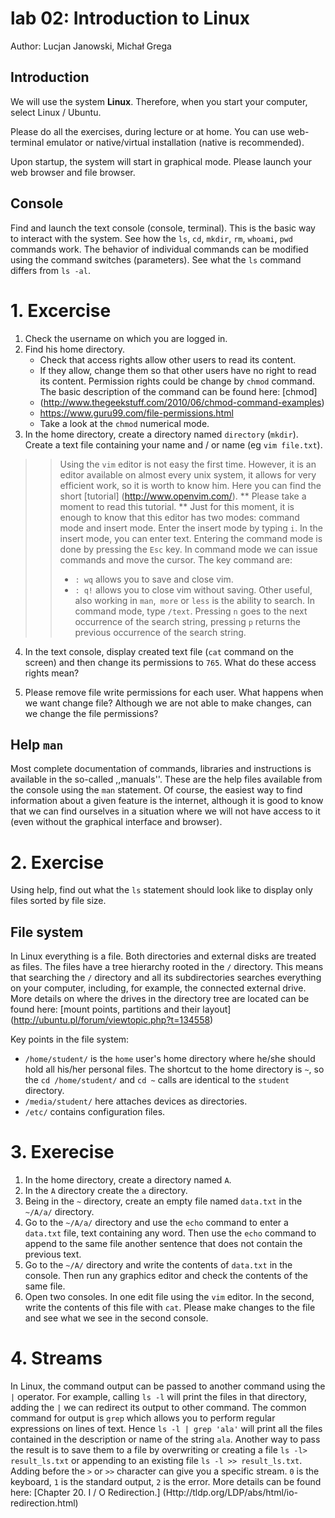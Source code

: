 # lab 02: Introduction to Linux
Author: Lucjan Janowski, Michał Grega

## Introduction

We will use the system **Linux**. Therefore, when you start your computer, select Linux / Ubuntu.

Please do all the exercises, during lecture or at home. You can use web-terminal emulator or native/virtual installation (native is recommended).

Upon startup, the system will start in graphical mode. Please launch your web browser and file browser.

## Console

Find and launch the text console (console, terminal). This is the basic way to interact with the system.
See how the `ls`, `cd`, `mkdir`, `rm`, `whoami`, `pwd` commands work. The behavior of individual commands can be modified using the command switches (parameters). See what the `ls` command differs from `ls -al`.

# 1. Excercise

1. Check the username on which you are logged in.
2. Find his home directory.
   - Check that access rights allow other users to read its content.
   - If they allow, change them so that other users have no right to read its content. Permission rights could be change by `chmod` command. The basic description of the command can be found here: [chmod] 
   - (http://www.thegeekstuff.com/2010/06/chmod-command-examples)
   - https://www.guru99.com/file-permissions.html
   - Take a look at the `chmod` numerical mode.
3. In the home directory, create a directory named `directory` (`mkdir`). Create a text file containing your name and / or name (eg `vim file.txt`).
>> Using the `vim` editor is not easy the first time. However, it is an editor available on almost every unix system, it allows for very efficient work, so it is worth to know him. Here you can find the short [tutorial] (http://www.openvim.com/). ** Please take a moment to read this tutorial. ** Just for this moment, it is enough to know that this editor has two modes: command mode and insert mode. Enter the insert mode by typing `i`. In the insert mode, you can enter text. Entering the command mode is done by pressing the `Esc` key. In command mode we can issue commands and move the cursor. The key command are:
>> - `: wq` allows you to save and close vim.
>> - `: q!` allows you to close vim without saving.
>> Other useful, also working in `man`,` more` or `less` is the ability to search. In command mode, type `/text`. Pressing `n` goes to the next occurrence of the search string, pressing `p` returns the previous occurrence of the search string.

4. In the text console, display created text file (`cat` command on the screen) and then change its permissions to `765`. What do these access rights mean?

5. Please remove file write permissions for each user. What happens when we want change file? Although we are not able to make changes, can we change the file permissions?

## Help `man`

Most complete documentation of commands, libraries and instructions is available in the so-called ,,manuals''. These are the help files available from the console using the `man` statement. Of course, the easiest way to find information about a given feature is the internet, although it is good to know that we can find ourselves in a situation where we will not have access to it (even without the graphical interface and browser).

# 2. Exercise

Using help, find out what the `ls` statement should look like to display only files sorted by file size.

## File system

In Linux everything is a file. Both directories and external disks are treated as files. The files have a tree hierarchy rooted in the `/` directory. This means that searching the `/` directory and all its subdirectories searches everything on your computer, including, for example, the connected external drive. More details on where the drives in the directory tree are located can be found here: [mount points, partitions and their layout] (http://ubuntu.pl/forum/viewtopic.php?t=134558)

Key points in the file system:
- `/home/student/` is the `home` user's home directory where he/she should hold all his/her personal files. The shortcut to the home directory is `~`, so the `cd /home/student/` and `cd ~` calls are identical to the `student` directory.
- `/media/student/` here attaches devices as directories.
- `/etc/` contains configuration files.

# 3. Exerecise

1. In the home directory, create a directory named `A`.
2. In the `A` directory create the `a` directory.
3. Being in the `~` directory, create an empty file named `data.txt` in the `~/A/a/` directory.
4. Go to the `~/A/a/` directory and use the `echo` command to enter a `data.txt` file, text containing any word. Then use the `echo` command to append to the same file another sentence that does not contain the previous text.
5. Go to the `~/A/` directory and write the contents of `data.txt` in the console. Then run any graphics editor and check the contents of the same file.
6. Open two consoles. In one edit file using the `vim` editor. In the second, write the contents of this file with `cat`. Please make changes to the file and see what we see in the second console.

# 4. Streams

In Linux, the command output can be passed to another command using the `|` operator. For example, calling `ls -l` will print the files in that directory, adding the `|` we can redirect its output to other command. The common command for output is `grep` which allows you to perform regular expressions on lines of text. Hence `ls -l | grep 'ala'` will print all the files contained in the description or name of the string `ala`. Another way to pass the result is to save them to a file by overwriting or creating a file `ls -l> result_ls.txt` or appending to an existing file `ls -l >> result_ls.txt`. Adding before the `>` or `>>` character can give you a specific stream. `0` is the keyboard, `1` is the standard output, `2` is the error. More details can be found here: [Chapter 20. I / O Redirection.] (Http://tldp.org/LDP/abs/html/io-redirection.html)
